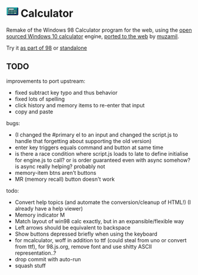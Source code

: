 # ![](../../images/icons/calculator-32x32.png) Calculator

Remake of the Windows 98 Calculator program for the web, using the [open sourced Windows 10 calculator](https://github.com/microsoft/calculator) engine, [ported to the web](https://github.com/muzam1l/mcalculator) by [muzamil](https://github.com/muzam1l).

Try it [as part of 98](https://98.js.org/) or [standalone](https://98.js.org/programs/calculator/)

## TODO


improvements to port upstream:
- fixed subtract key typo and thus behavior
- fixed lots of spelling
- click history and memory items to re-enter that input
- copy and paste

bugs:
- (I changed the #primary el to an input and changed the script.js to handle that forgetting about supporting the old version)
- enter key triggers equals command and button at same time
- is there a race condition where script.js loads to late to define initialise for engine.js to call? or is order guaranteed even with async somehow? is async really helping? probably not
- memory-item btns aren't buttons
- MR (memory recall) button doesn't work

todo:
- Convert help topics (and automate the conversion/cleanup of HTML!) (I already have a help viewer)
- Memory indicator M
- Match layout of win98 calc exactly, but in an expansible/flexible way  
- Left arrows should be equivalent to backspace
- Show buttons depressed briefly when using the keyboard
- for mcalculator, woff in addition to ttf (could steal from uno or convert from ttf), for 98.js.org, remove font and use shitty ASCII representation..?
- drop commit with auto-run
- squash stuff



